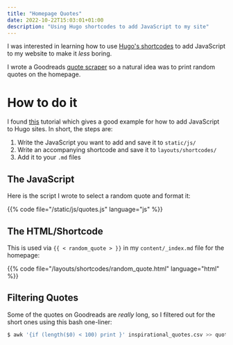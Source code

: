 ```yaml
---
title: "Homepage Quotes"
date: 2022-10-22T15:03:01+01:00
description: "Using Hugo shortcodes to add JavaScript to my site"
---
```


I was interested in learning how to use [Hugo's shortcodes](https://gohugo.io/content-management/shortcodes/) to add JavaScript to my website to make it *less* boring.

I wrote a Goodreads [quote scraper](/projects/quote_scraper) so a natural idea was to print random quotes on the homepage.


# How to do it

I found [this](https://cborchers.com/2020/12/08/how-to-include-javascript-in-your-hugo-website-or-blog-for-cool-applications/) tutorial which gives a good example for how to add JavaScript to Hugo sites. In short, the steps are:

1. Write the JavaScript you want to add and save it to `static/js/`
2. Write an accompanying shortcode and save it to `layouts/shortcodes/`
3. Add it to your `.md` files

## The JavaScript

Here is the script I wrote to select a random quote and format it:


{{% code file="/static/js/quotes.js" language="js" %}}


## The HTML/Shortcode

This is used via `{{ < random_quote > }}` in my `content/_index.md` file for the homepage:

{{% code file="/layouts/shortcodes/random_quote.html" language="html" %}}


## Filtering Quotes

Some of the quotes on Goodreads are *really* long, so I filtered out for the short ones using this bash one-liner:

```bash
$ awk '{if (length($0) < 100) print }' inspirational_quotes.csv >> quotes.csv
```

